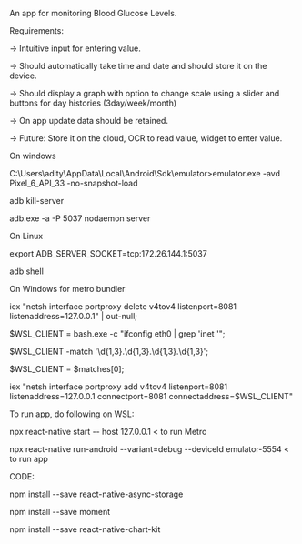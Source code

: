 An app for monitoring Blood Glucose Levels.

Requirements:

  -> Intuitive input for entering value.
  
  -> Should automatically take time and date and should store it on the device.
  
  -> Should display a graph with option to change scale using a slider and buttons for day histories (3day/week/month)
  
  -> On app update data should be retained.
  
  -> Future: Store it on the cloud, OCR to read value, widget to enter value.
  

On windows

C:\Users\adity\AppData\Local\Android\Sdk\emulator>emulator.exe -avd Pixel_6_API_33 -no-snapshot-load

adb kill-server

adb.exe -a -P 5037 nodaemon server


On Linux

export ADB_SERVER_SOCKET=tcp:172.26.144.1:5037

adb shell



On Windows for metro bundler

iex "netsh interface portproxy delete v4tov4 listenport=8081 listenaddress=127.0.0.1" | out-null;

$WSL_CLIENT = bash.exe -c "ifconfig eth0 | grep 'inet '";

$WSL_CLIENT -match '\d{1,3}\.\d{1,3}\.\d{1,3}\.\d{1,3}';

$WSL_CLIENT = $matches[0];

iex "netsh interface portproxy add v4tov4 listenport=8081 listenaddress=127.0.0.1 connectport=8081 connectaddress=$WSL_CLIENT"


To run app, do following on WSL:

 npx react-native start -- host 127.0.0.1     < to run Metro
 
 
npx react-native run-android --variant=debug --deviceId emulator-5554     < to run app


CODE:

npm install --save react-native-async-storage

npm install --save moment
 
npm install --save react-native-chart-kit

